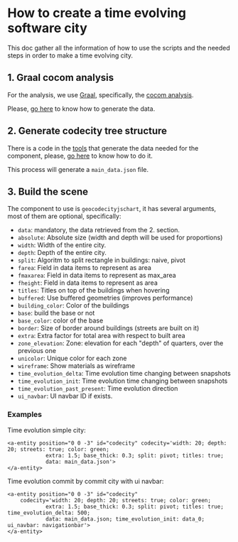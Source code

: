 # How to create a time evolving software city

This doc gather all the information of how to use the scripts and the needed steps in order to make a time evolving city.

## 1. Graal cocom analysis

For the analysis, we use [Graal](https://github.com/chaoss/grimoirelab-graal), specifically, the [cocom analysis](https://github.com/chaoss/grimoirelab-graal#backends).

Please, [go here](../tools/README.md#get-cocom-data-from-a-repository) to know how to generate the data.

## 2. Generate codecity tree structure

There is a code in the [tools](../tools) that generate the data needed for the component, please, [go here](../tools/README.md#generate-codecity-data-from-es) to know how to do it.

This process will generate a `main_data.json` file.

## 3. Build the scene

The component to use is `geocodecityjschart`, it has several arguments, most of them are optional, specifically:

- `data`: mandatory, the data retrieved from the 2. section.
- `absolute`: Absolute size (width and depth will be used for proportions)
- `width`: Width of the entire city.
- `depth`: Depth of the entire city.
- `split`: Algoritm to split rectangle in buildings: naive, pivot
- `farea`: Field in data items to represent as area
- `fmaxarea`: Field in data items to represent as max_area
- `fheight`: Field in data items to represent as area
- `titles`: Titles on top of the buildings when hovering
- `buffered`: Use buffered geometries (improves performance)
- `building_color`: Color of the buildings
- `base`: build the base or not
- `base_color`: color of the base
- `border`: Size of border around buildings (streets are built on it)
- `extra`: Extra factor for total area with respect to built area
- `zone_elevation`: Zone: elevation for each "depth" of quarters, over the previous one
- `unicolor`: Unique color for each zone
- `wireframe`: Show materials as wireframe
- `time_evolution_delta`: Time evolution time changing between snapshots
- `time_evolution_init`: Time evolution time changing between snapshots
- `time_evolution_past_present`: Time evolution direction
- `ui_navbar`: UI navbar ID if exists.

### Examples

Time evolution simple city:

```
<a-entity position="0 0 -3" id="codecity" codecity='width: 20; depth: 20; streets: true; color: green;
            extra: 1.5; base_thick: 0.3; split: pivot; titles: true;
            data: main_data.json'>
</a-entity>

```

Time evolution commit by commit city with ui navbar:
```
<a-entity position="0 0 -3" id="codecity"
    codecity='width: 20; depth: 20; streets: true; color: green;
            extra: 1.5; base_thick: 0.3; split: pivot; titles: true; time_evolution_delta: 500;
            data: main_data.json; time_evolution_init: data_0; ui_navbar: navigationbar'>
</a-entity>

```